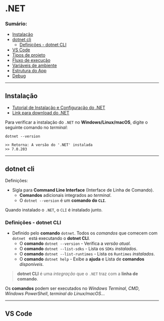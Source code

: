 # .NET

### Sumário:

- [Instalação](#instalação)
- [dotnet cli](#dotnet-cli)
    - [Definições - dotnet CLI](#definições---dotnet-cli)
- [VS Code](#vs-code)
- [Tipos de projeto]()
- [Fluxo de execução]()
- [Variáveis de ambiente]()
- [Estrutura do App]()
- [Debug]()

---

## Instalação

- [Tutorial de Instalação e Configuração do .NET](https://balta.io/blog/dotnet-instalacao-configuracao-e-primeiros-passos)
- [Link para download do .NET](https://dotnet.microsoft.com/pt-br/download)

Para verificar a instalação do ``.NET`` no **Windows/Linux/macOS**, digite o seguinte comando no _terminal_:

```
dotnet --version
```
```
>> Retorna: A versão do '.NET' instalada
>> 7.0.203
```

---

## dotnet cli

Definições:

- Sigla para **Command Line Interface** (Interface de Linha de Comando).
    - **Comandos** adicionais integrados ao _terminal_.
    - O ``dotnet --version`` é um **comando do ``CLI``**.

Quando instalado o ``.NET``, o ``CLI`` é instalado junto.

### Definições - dotnet CLI

- Definido pelo **comando** ``dotnet``. Todos os _comandos_ que comecem com ``dotnet `` está executando o **dotnet CLI**.
    - O **comando** ``dotnet --version`` - Verifica a _versão atual_.
    - O **comando** ``dotnet --list-sdks`` - Lista os ``SDKs`` _instalados_.
    - O **comando** ``dotnet --list-runtimes`` - Lista os ``Runtimes`` _instalados_.
    - O **comando** ``dotnet help`` - Exibe a **ajuda** e Lista de **comandos** _disponíveis_.

> **dotnet CLI** é uma _integração_ que o ``.NET`` traz com a **linha de comando**.

Os **comandos** podem ser executados no _Windows Terminal_, _CMD_, _Windows PowerShell_, _terminal do Linux/macOS_...

---

## VS Code

